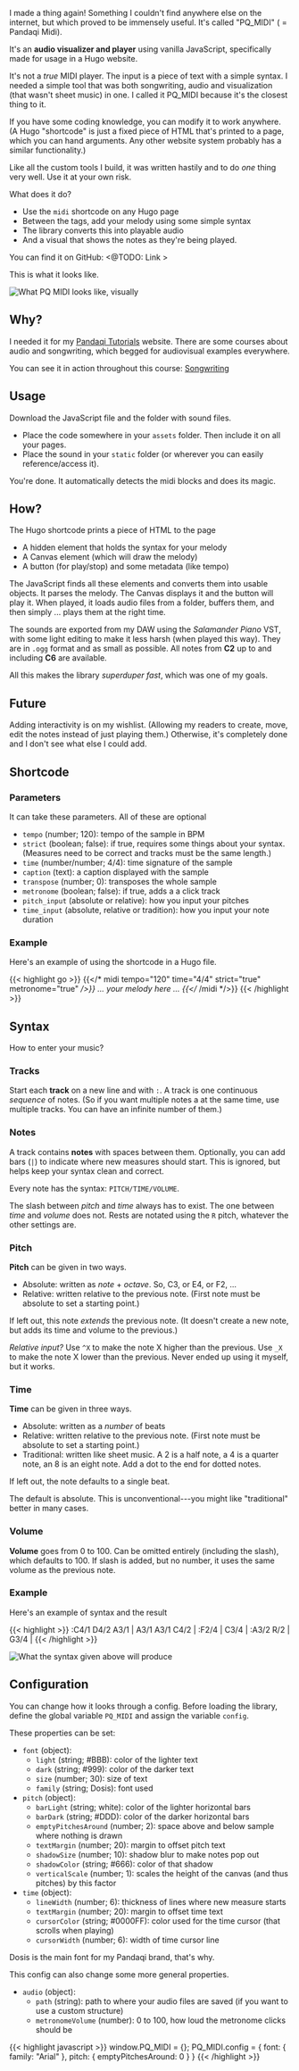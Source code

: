 I made a thing again! Something I couldn't find anywhere else on the internet, but which proved to be immensely useful. It's called "PQ_MIDI" ( = Pandaqi Midi).

It's an **audio visualizer and player** using vanilla JavaScript, specifically made for usage in a Hugo website. 

It's not a _true_ MIDI player. The input is a piece of text with a simple syntax. I needed a simple tool that was both songwriting, audio and visualization (that wasn't sheet music) in one. I called it PQ_MIDI because it's the closest thing to it.

If you have some coding knowledge, you can modify it to work anywhere. (A Hugo "shortcode" is just a fixed piece of HTML that's printed to a page, which you can hand arguments. Any other website system probably has a similar functionality.)

Like all the custom tools I build, it was written hastily and to do _one_ thing very well. Use it at your own risk.

What does it do?

* Use the `midi` shortcode on any Hugo page
* Between the tags, add your melody using some simple syntax
* The library converts this into playable audio
* And a visual that shows the notes as they're being played.

You can find it on GitHub: \<@TODO: Link \> 

This is what it looks like.

![What PQ MIDI looks like, visually](pq_midi_what_it_looks_like.webp)

## Why?

I needed it for my [Pandaqi Tutorials](https://pandaqi.com/tutorials) website. There are some courses about audio and songwriting, which begged for audiovisual examples everywhere.

You can see it in action throughout this course: [Songwriting](https://pandaqi.com/tutorials/audio/songwriting)

## Usage

Download the JavaScript file and the folder with sound files.

* Place the code somewhere in your `assets` folder. Then include it on all your pages. 
* Place the sound in your `static` folder (or wherever you can easily reference/access it).

You're done. It automatically detects the midi blocks and does its magic.

## How?

The Hugo shortcode prints a piece of HTML to the page

* A hidden element that holds the syntax for your melody
* A Canvas element (which will draw the melody)
* A button (for play/stop) and some metadata (like tempo)

The JavaScript finds all these elements and converts them into usable objects. It parses the melody. The Canvas displays it and the button will play it. When played, it loads audio files from a folder, buffers them, and then simply ... plays them at the right time.

The sounds are exported from my DAW using the _Salamander Piano_ VST, with some light editing to make it less harsh (when played this way). They are in `.ogg` format and as small as possible. All notes from **C2** up to and including **C6** are available.

All this makes the library _superduper fast_, which was one of my goals.

## Future

Adding interactivity is on my wishlist. (Allowing my readers to create, move, edit the notes instead of just playing them.) Otherwise, it's completely done and I don't see what else I could add.

## Shortcode

### Parameters

It can take these parameters. All of these are optional

* `tempo` (number; 120): tempo of the sample in BPM
* `strict` (boolean; false): if true, requires some things about your syntax. (Measures need to be correct and tracks must be the same length.)
* `time` (number/number; 4/4): time signature of the sample
* `caption` (text): a caption displayed with the sample
* `transpose` (number; 0): transposes the whole sample
* `metronome` (boolean; false): if true, adds a a click track 
* `pitch_input` (absolute or relative): how you input your pitches
* `time_input` (absolute, relative or tradition): how you input your note duration

### Example

Here's an example of using the shortcode in a Hugo file.

{{< highlight go >}}
  {{</* midi tempo="120" time="4/4" strict="true" metronome="true" */>}}
  ... your melody here ...
  {{</* /midi */>}}
{{< /highlight >}}

## Syntax

How to enter your music?

### Tracks

Start each **track** on a new line and with `:`. A track is one continuous _sequence_ of notes. (So if you want multiple notes a at the same time, use multiple tracks. You can have an infinite number of them.)

### Notes

A track contains **notes** with spaces between them. Optionally, you can add bars (`|`) to indicate where new measures should start. This is ignored, but helps keep your syntax clean and correct.

Every note has the syntax: `PITCH/TIME/VOLUME`. 

The slash between _pitch_ and _time_ always has to exist. The one between _time_ and _volume_ does not. Rests are notated using the `R` pitch, whatever the other settings are.

### Pitch

**Pitch** can be given in two ways.

* Absolute: written as _note_ + _octave_. So, C3, or E4, or F2, ...
* Relative: written relative to the previous note. (First note must be absolute to set a starting point.)

If left out, this note _extends_ the previous note. (It doesn't create a new note, but adds its time and volume to the previous.) 

_Relative input?_ Use `^X` to make the note X higher than the previous. Use `_X` to make the note X lower than the previous. Never ended up using it myself, but it works.

### Time

**Time** can be given in three ways.

* Absolute: written as a _number_ of beats
* Relative: written relative to the previous note. (First note must be absolute to set a starting point.)
* Traditional: written like sheet music. A 2 is a half note, a 4 is a quarter note, an 8 is an eight note. Add a dot to the end for dotted notes.

If left out, the note defaults to a single beat.

The default is absolute. This is unconventional---you might like "traditional" better in many cases.

### Volume

**Volume** goes from 0 to 100. Can be omitted entirely (including the slash), which defaults to 100. If slash is added, but no number, it uses the same volume as the previous note.

### Example

Here's an example of syntax and the result

{{< highlight >}}
:C4/1 D4/2 A3/1 | A3/1 A3/1 C4/2 |
:F2/4 | C3/4 |
:A3/2 R/2 | G3/4 |
{{< /highlight >}}

![What the syntax given above will produce](pq_midi_inaction.webp)

## Configuration

You can change how it looks through a config. Before loading the library, define the global variable `PQ_MIDI` and assign the variable `config`.

These properties can be set:

* `font` (object):
  * `light` (string; #BBB): color of the lighter text
  * `dark` (string; #999): color of the darker text
  * `size` (number; 30): size of text
  * `family` (string; Dosis): font used
* `pitch` (object): 
  * `barLight` (string; white): color of the lighter horizontal bars
  * `barDark` (string; #DDD): color of the darker horizontal bars
  * `emptyPitchesAround` (number; 2): space above and below sample where nothing is drawn
  * `textMargin` (number; 20): margin to offset pitch text
  * `shadowSize` (number; 10): shadow blur to make notes pop out
  * `shadowColor` (string; #666): color of that shadow
  * `verticalScale` (number; 1): scales the height of the canvas (and thus pitches) by this factor
* `time` (object):
  * `lineWidth` (number; 6): thickness of lines where new measure starts
  * `textMargin` (number; 20): margin to offset time text  
  * `cursorColor` (string; #0000FF): color used for the time cursor (that scrolls when playing)
  * `cursorWidth` (number; 6): width of time cursor line

Dosis is the main font for my Pandaqi brand, that's why.

This config can also change some more general properties.

* `audio` (object):
  * `path` (string): path to where your audio files are saved (if you want to use a custom structure)
  * `metronomeVolume` (number): 0 to 100, how loud the metronome clicks should be

{{< highlight javascript >}}
window.PQ_MIDI = {};
PQ_MIDI.config = {
    font: { family: "Arial" },
    pitch: { emptyPitchesAround: 0 }
}
{{< /highlight >}}